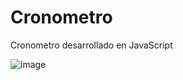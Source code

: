 # Cronometro
Cronometro desarrollado en JavaScript

![image](https://github.com/ChrisZZG/Cronometro/assets/104231253/761630e5-7628-455d-88bd-382f28b1b96c)

